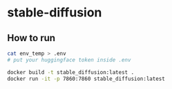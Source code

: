 # stable-diffusion

## How to run
```bash
cat env_temp > .env
# put your huggingface token inside .env

docker build -t stable_diffusion:latest .
docker run -it -p 7860:7860 stable_diffusion:latest
```
